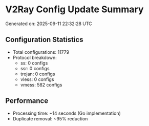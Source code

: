 # V2Ray Config Update Summary
Generated on: 2025-09-11 22:32:28 UTC

## Configuration Statistics
- Total configurations: 11779
- Protocol breakdown:
  - ss: 0 configs
  - ssr: 0 configs
  - trojan: 0 configs
  - vless: 0 configs
  - vmess: 582 configs

## Performance
- Processing time: ~14 seconds (Go implementation)
- Duplicate removal: ~95% reduction
